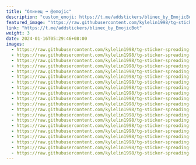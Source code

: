 ```yaml
---
title: "блинец ➜ @emojic"
description: "custom_emoji: https://t.me/addstickers/blinec_by_EmojicBot"
featured_image: "https://raw.githubusercontent.com/kylelin1998/tg-sticker-spreading-worldwide-images/main/img/22ee6f25-9ee9-4c8b-84df-915007862d9f.jpg"
link: "https://t.me/addstickers/blinec_by_EmojicBot"
weight: 3
date: 2024-01-16T05:29:46+08:00
images:
  - https://raw.githubusercontent.com/kylelin1998/tg-sticker-spreading-worldwide-images/main/img/22ee6f25-9ee9-4c8b-84df-915007862d9f.jpg
  - https://raw.githubusercontent.com/kylelin1998/tg-sticker-spreading-worldwide-images/main/img/01b6045f-e509-4187-9094-c31fe1f23950.jpg
  - https://raw.githubusercontent.com/kylelin1998/tg-sticker-spreading-worldwide-images/main/img/9439e3db-bd6f-42bc-a591-79c6b6911931.jpg
  - https://raw.githubusercontent.com/kylelin1998/tg-sticker-spreading-worldwide-images/main/img/d0ebbe51-ccc6-430c-91f2-2b76414a0fb0.jpg
  - https://raw.githubusercontent.com/kylelin1998/tg-sticker-spreading-worldwide-images/main/img/d784c0aa-169b-4094-97d5-8c46df4b99e1.jpg
  - https://raw.githubusercontent.com/kylelin1998/tg-sticker-spreading-worldwide-images/main/img/f4aa5d45-04e5-4c62-8754-d1d81e144047.jpg
  - https://raw.githubusercontent.com/kylelin1998/tg-sticker-spreading-worldwide-images/main/img/f05c8858-d511-419b-8cfa-b37a6d31718c.jpg
  - https://raw.githubusercontent.com/kylelin1998/tg-sticker-spreading-worldwide-images/main/img/38879080-4069-4880-a894-551e541a44da.jpg
  - https://raw.githubusercontent.com/kylelin1998/tg-sticker-spreading-worldwide-images/main/img/1f7d0daf-beaa-4d55-86c6-9effaa8a4953.jpg
  - https://raw.githubusercontent.com/kylelin1998/tg-sticker-spreading-worldwide-images/main/img/dc290681-05fe-43f1-acdc-696d94d8acd9.jpg
  - https://raw.githubusercontent.com/kylelin1998/tg-sticker-spreading-worldwide-images/main/img/5d4502c9-3ff8-4628-98f2-b86eb2cb62c5.jpg
  - https://raw.githubusercontent.com/kylelin1998/tg-sticker-spreading-worldwide-images/main/img/50ad5c51-c76d-4751-ae41-12470cf7c894.jpg
  - https://raw.githubusercontent.com/kylelin1998/tg-sticker-spreading-worldwide-images/main/img/949f6381-fee5-48d5-a98e-3685ee10eb5a.jpg
  - https://raw.githubusercontent.com/kylelin1998/tg-sticker-spreading-worldwide-images/main/img/713da4ab-46db-4291-bbf8-5c1c94b7b95a.jpg
  - https://raw.githubusercontent.com/kylelin1998/tg-sticker-spreading-worldwide-images/main/img/3c329221-8099-4272-b931-05bab4cc50d3.jpg
  - https://raw.githubusercontent.com/kylelin1998/tg-sticker-spreading-worldwide-images/main/img/874408c2-d869-4707-8e80-408f0c37651d.jpg
  - https://raw.githubusercontent.com/kylelin1998/tg-sticker-spreading-worldwide-images/main/img/8708bdad-9f08-42ab-be87-a90f6b67a45c.jpg
  - https://raw.githubusercontent.com/kylelin1998/tg-sticker-spreading-worldwide-images/main/img/567d03ed-3e98-466d-8150-4c28f5ecaccc.jpg
  - https://raw.githubusercontent.com/kylelin1998/tg-sticker-spreading-worldwide-images/main/img/3272b7ed-b24b-4dc8-b856-0968e180917b.jpg
  - https://raw.githubusercontent.com/kylelin1998/tg-sticker-spreading-worldwide-images/main/img/0ab8dee7-624d-4a58-adce-d3c7dd76c222.jpg
---
```

